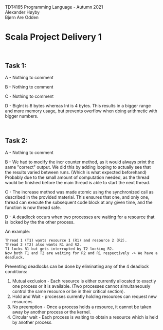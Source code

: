 TDT4165 Programming Language - Autumn 2021\
Alexander Høyby\
Bjørn Are Odden

# Scala Project Delivery 1

<br/>

## Task 1:

A - Nothing to comment

B - Nothing to comment

C - Nothing to comment

D - BigInt is 8 bytes whereas Int is 4 bytes. This results in a bigger range and more memory usage, but prevents overflow when doing arithmetic with bigger numbers.

<br/>

## Task 2:

A - Nothing to comment

B - We had to modify the incr counter method, as it would always print the same "correct" output. We did this by adding looping to actually see that the results varied between runs. (Which is what expected beforehand) Probably due to the small amount of computation needed, as the thread would be finished before the main thread is able to start the next thread.

C - The increase method was made atomic using the synchronized call as described in the provided material. This ensures that one, and only one, thread can execute the subsequent code block at any given time, and the function is now thread safe.

D - A deadlock occurs when two processes are waiting for a resource that is locked by the the other process.

An example:

```
Thread 1 (T1) wants resource 1 (R1) and resource 2 (R2).
Thread 2 (T2) also wants R1 and R2.
T1 locks R1 but gets interrupted by T2 locking R2.
Now both T1 and T2 are waiting for R2 and R1 respectively -> We have a deadlock.
```

Preventing deadlocks can be done by eliminating any of the 4 deadlock conditions:

1. Mutual exclusion - Each resource is either currently allocated to exactly one process or it is available.
   (Two processes cannot simultaneously control the same resource or be in their critical section).
2. Hold and Wait - processes currently holding resources can request new resources
3. No preemption - Once a process holds a resource, it cannot be taken away by another process or the kernel.
4. Circular wait - Each process is waiting to obtain a resource which is held by another process.

